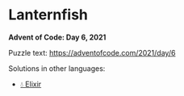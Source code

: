 # Lanternfish

**Advent of Code: Day 6, 2021**

Puzzle text: <https://adventofcode.com/2021/day/6>

Solutions in other languages:

- [💧 Elixir](../../../elixir/lib/2021/06_lanternfish/README.md)
